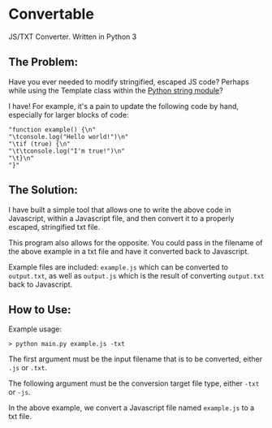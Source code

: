 # Convertable 
JS/TXT Converter.
Written in Python 3

## The Problem:
Have you ever needed to modify stringified, escaped JS code? Perhaps while using the Template class within the [Python string module](https://docs.python.org/3/library/string.html#string.Template)?

I have! For example, it's a pain to update the following code by hand, especially for larger blocks of code:

    "function example() {\n"
    "\tconsole.log("Hello world!")\n"
    "\tif (true) {\n"
    "\t\tconsole.log("I'm true!")\n"
    "\t}\n"
    "}"

## The Solution:
I have built a simple tool that allows one to write the above code in Javascript, within a Javascript file, and then convert it to a properly escaped, stringified txt file.

This program also allows for the opposite. You could pass in the filename of the above example in a txt file and have it converted back to Javascript.

Example files are included: `example.js` which can be converted to `output.txt`, as well as `output.js` which is the result of converting `output.txt` back to Javascript.

## How to Use:
Example usage:

    > python main.py example.js -txt

The first argument must be the input filename  that is to be converted, either `.js` or `.txt`.

The following argument must be the conversion target file type, either `-txt` or `-js`. 

In the above example, we convert a Javascript file named `example.js` to a txt file.
